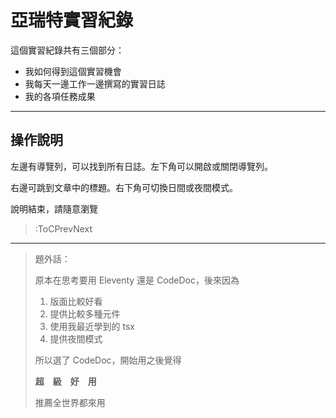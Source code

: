 # 亞瑞特實習紀錄

這個實習紀錄共有三個部分：

* 我如何得到這個實習機會
* 我每天一邊工作一邊撰寫的實習日誌
* 我的各項任務成果

---

## 操作說明

左邊有導覽列，可以找到所有日誌。左下角可以開啟或關閉導覽列。

右邊可跳到文章中的標題。右下角可切換日間或夜間模式。

說明結束，請隨意瀏覽

> :ToCPrevNext

---

> 題外話：
> 
> 原本在思考要用 Eleventy 還是 CodeDoc，後來因為
> 
> 1. 版面比較好看
> 2. 提供比較多種元件
> 3. 使用我最近學到的 tsx
> 4. 提供夜間模式
> 
> 所以選了 CodeDoc，開始用之後覺得
>
> **超　級　好　用**
>
> 推薦全世界都來用



<!-- # Codedoc Boilerplate

Modify `docs/md/index.md` to change the contents of this page. This will be your starting
page on your GitHub Pages site.

To get started, run `codedoc check` to see which configurations you most probably need to change,
and get instructions on how to change them. Also don't forget to check the official docs of **CODEDOC**.

> :Buttons
> > :Button label=Official Docs, url=https://codedoc.cc -->

<!-- > :ToCPrevNext -->